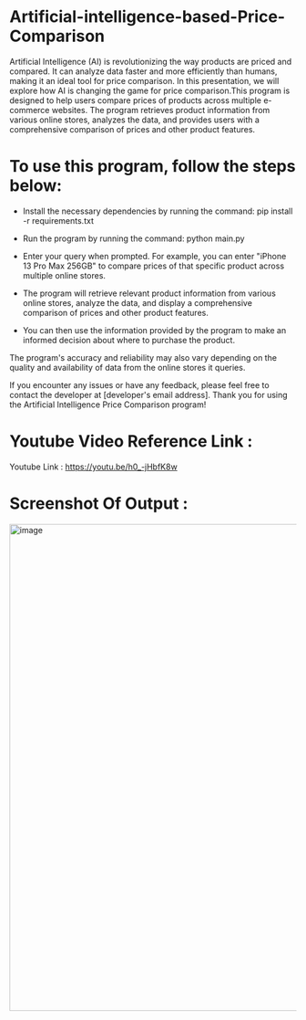 # Artificial-intelligence-based-Price-Comparison

Artificial Intelligence (AI) is revolutionizing the way products are priced and compared. It can analyze data faster and more efficiently than humans, making it an ideal tool for price comparison. In this presentation, we will explore how AI is changing the game for price comparison.This program is designed to help users compare prices of products across multiple e-commerce websites. The program retrieves product information from various online stores, analyzes the data, and provides users with a comprehensive comparison of prices and other product features.

# To use this program, follow the steps below:

- Install the necessary dependencies by running the command: pip install -r requirements.txt

- Run the program by running the command: python main.py

- Enter your query when prompted. For example, you can enter "iPhone 13 Pro Max 256GB" to compare prices of that specific product across multiple online stores.

- The program will retrieve relevant product information from various online stores, analyze the data, and display a comprehensive comparison of prices and other product features.

- You can then use the information provided by the program to make an informed decision about where to purchase the product.

The program's accuracy and reliability may also vary depending on the quality and availability of data from the online stores it queries.

If you encounter any issues or have any feedback, please feel free to contact the developer at [developer's email address]. Thank you for using the Artificial Intelligence Price Comparison program!



# Youtube Video Reference Link : 

Youtube Link : https://youtu.be/h0_-jHbfK8w

# Screenshot Of Output :

<img width="853" alt="image" src="https://user-images.githubusercontent.com/95738255/235415483-e7b4feeb-31f0-4897-b055-f16199c4deac.png">



